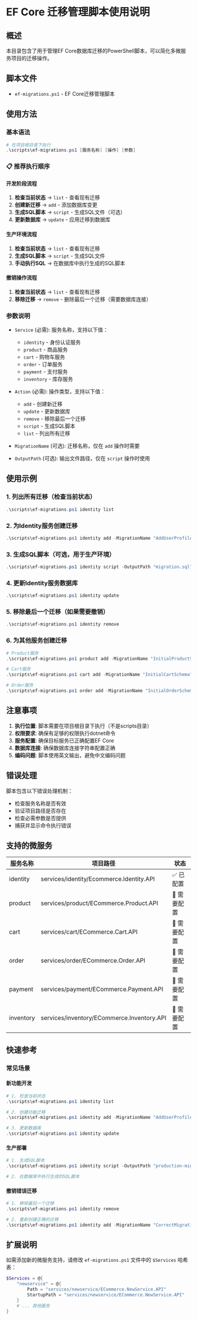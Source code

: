 # EF Core 迁移管理脚本使用说明

## 概述

本目录包含了用于管理EF Core数据库迁移的PowerShell脚本，可以简化多微服务项目的迁移操作。

## 脚本文件

- `ef-migrations.ps1` - EF Core迁移管理脚本

## 使用方法

### 基本语法

```powershell
# 在项目根目录下执行
.\scripts\ef-migrations.ps1 [服务名称] [操作] [参数]
```

### 📋 推荐执行顺序

#### 开发阶段流程
1. **检查当前状态** → `list` - 查看现有迁移
2. **创建新迁移** → `add` - 添加数据库变更
3. **生成SQL脚本** → `script` - 生成SQL文件（可选）
4. **更新数据库** → `update` - 应用迁移到数据库

#### 生产环境流程
1. **检查当前状态** → `list` - 查看现有迁移
2. **生成SQL脚本** → `script` - 生成SQL文件
3. **手动执行SQL** → 在数据库中执行生成的SQL脚本

#### 撤销操作流程
1. **检查当前状态** → `list` - 查看现有迁移
2. **移除迁移** → `remove` - 删除最后一个迁移（需要数据库连接）

### 参数说明

- `Service` (必需): 服务名称，支持以下值：
  - `identity` - 身份认证服务
  - `product` - 商品服务
  - `cart` - 购物车服务
  - `order` - 订单服务
  - `payment` - 支付服务
  - `inventory` - 库存服务

- `Action` (必需): 操作类型，支持以下值：
  - `add` - 创建新迁移
  - `update` - 更新数据库
  - `remove` - 移除最后一个迁移
  - `script` - 生成SQL脚本
  - `list` - 列出所有迁移

- `MigrationName` (可选): 迁移名称，仅在 `add` 操作时需要
- `OutputPath` (可选): 输出文件路径，仅在 `script` 操作时使用

## 使用示例

### 1. 列出所有迁移（检查当前状态）

```powershell
.\scripts\ef-migrations.ps1 identity list
```

### 2. 为Identity服务创建迁移

```powershell
.\scripts\ef-migrations.ps1 identity add -MigrationName "AddUserProfileFields"
```

### 3. 生成SQL脚本（可选，用于生产环境）

```powershell
.\scripts\ef-migrations.ps1 identity script -OutputPath "migration.sql"
```

### 4. 更新Identity服务数据库

```powershell
.\scripts\ef-migrations.ps1 identity update
```

### 5. 移除最后一个迁移（如果需要撤销）

```powershell
.\scripts\ef-migrations.ps1 identity remove
```

### 6. 为其他服务创建迁移

```powershell
# Product服务
.\scripts\ef-migrations.ps1 product add -MigrationName "InitialProductSchema"

# Cart服务
.\scripts\ef-migrations.ps1 cart add -MigrationName "InitialCartSchema"

# Order服务
.\scripts\ef-migrations.ps1 order add -MigrationName "InitialOrderSchema"
```

## 注意事项

1. **执行位置**: 脚本需要在项目根目录下执行（不是scripts目录）
2. **权限要求**: 确保有足够的权限执行dotnet命令
3. **服务配置**: 确保目标服务已正确配置EF Core
4. **数据库连接**: 确保数据库连接字符串配置正确
5. **编码问题**: 脚本使用英文输出，避免中文编码问题

## 错误处理

脚本包含以下错误处理机制：

- 检查服务名称是否有效
- 验证项目路径是否存在
- 检查必需参数是否提供
- 捕获并显示命令执行错误

## 支持的微服务

| 服务名称 | 项目路径 | 状态 |
|---------|---------|------|
| identity | services/identity/Ecommerce.Identity.API | ✅ 已配置 |
| product | services/product/ECommerce.Product.API | 🚧 需要配置 |
| cart | services/cart/ECommerce.Cart.API | 🚧 需要配置 |
| order | services/order/ECommerce.Order.API | 🚧 需要配置 |
| payment | services/payment/ECommerce.Payment.API | 🚧 需要配置 |
| inventory | services/inventory/ECommerce.Inventory.API | 🚧 需要配置 |

## 快速参考

### 常见场景

#### 新功能开发
```powershell
# 1. 检查当前状态
.\scripts\ef-migrations.ps1 identity list

# 2. 创建功能迁移
.\scripts\ef-migrations.ps1 identity add -MigrationName "AddUserProfileFields"

# 3. 更新数据库
.\scripts\ef-migrations.ps1 identity update
```

#### 生产部署
```powershell
# 1. 生成SQL脚本
.\scripts\ef-migrations.ps1 identity script -OutputPath "production-migration.sql"

# 2. 在数据库中执行生成的SQL脚本
```

#### 撤销错误迁移
```powershell
# 1. 移除最后一个迁移
.\scripts\ef-migrations.ps1 identity remove

# 2. 重新创建正确的迁移
.\scripts\ef-migrations.ps1 identity add -MigrationName "CorrectMigrationName"
```

## 扩展说明

如需添加新的微服务支持，请修改 `ef-migrations.ps1` 文件中的 `$Services` 哈希表：

```powershell
$Services = @{
    "newservice" = @{
        Path = "services/newservice/ECommerce.NewService.API"
        StartupPath = "services/newservice/ECommerce.NewService.API"
    }
    # ... 其他服务
}
```
